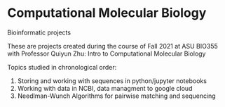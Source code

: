 # Computational Molecular Biology
Bioinformatic projects

These are projects created during the course of Fall 2021 at ASU BIO355 with Professor Quiyun Zhu: Intro to Computational Molecular Biology

Topics studied in chronological order:
1. Storing and working with sequences in python/jupyter notebooks 
2. Working with data in NCBI, data managment to google cloud
3. Needlman-Wunch Algorithms for pairwise matching and sequencing
